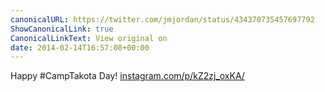 ```yaml
---
canonicalURL: https://twitter.com/jmjordan/status/434370735457697792
ShowCanonicalLink: true
CanonicalLinkText: View original on
date: 2014-02-14T16:57:08+00:00
---
```

Happy #CampTakota Day! [instagram.com/p/kZ2zj_oxKA/](http://instagram.com/p/kZ2zj_oxKA/)